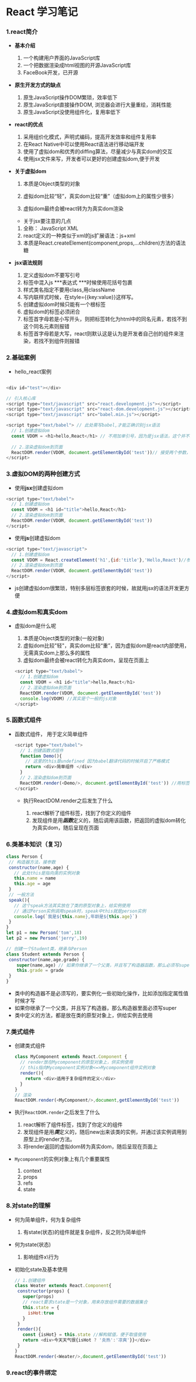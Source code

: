 # React 学习笔记

### 1.react简介

*   **基本介绍**

    1.  一个构建用户界面的JavaScript库
    2.  一个把数据渲染成html视图的开源JavaScript库
    3.  FaceBook开发，已开源

*   **原生开发方式的缺点**

    1.  原生JavaScript操作DOM繁琐，效率低下
    2.  原生JavaScript直接操作DOM, 浏览器会进行大量重绘，消耗性能
    3.  原生JavaScript没使用组件化，复用率低下

*   **react的优点**

    1.  采用组价化模式，声明式编码，提高开发效率和组件复用率
    2.  在React Native中可以使用React语法进行移动端开发
    3.  使用了虚拟dom和优秀的diffing算法，尽量减少与真实dom的交互
    4.  使用jsx文件来写，开发者可以更好的创建虚拟dom,便于开发

*   **关于虚拟dom**

    1.  本质是Object类型的对象

    2.  虚拟dom比较“轻”，真实dom比较“重”（虚拟dom上的属性少很多）

    3.  虚拟dom最终会被react转为为真实dom渲染

    *   关于jsx要注意的几点

    1.  全称： JavaScript XML
    2.  react定义的一种类似于xml的js扩展语法：js+xml
    3.  本质是React.createElement(component,props,...children)方法的语法糖

*   **jsx语法规则**

    1.  定义虚拟dom不要写引号
    2.  标签中混入js \*\*\*表达式 \*\*\*时候使用花括号包裹
    3.  样式类名指定不要用class,用className  &#x20;
    4.  写内联样式时候，在style={{key\:value}}这样写。
    5.  创建虚拟dom时候只能有一个根标签
    6.  虚拟dom的标签必须闭合
    7.  标签首字母若是小写开头，则把标签转化为html中的同名元素，若找不到这个同名元素则报错
    8.  标签首字母若是大写，react则默认这是认为是开发者自己创的组件来渲染，若找不到组件则报错

### 2.基础案例

*   hello\_react案例

```javascript

<div id="test"></div>

// 引入核心库
<script type="text/javascript" src="react.development.js"></script>
<script type="text/javascript" src="react-dom.development.js"></script>
<script type="text/javascript" src="babel.min.js"></script>

<script type="text/babel"> // 此处需写babel,才能正确识别jsx语法
  // 1.创建虚拟dom
  const VDOM = <h1>hello,React</h1> // 不用加单引号，因为是jsx语法，这个并不是字符串
  
  // 2.渲染虚拟dom到页面 
  ReactDOM.render(VDOM, document.getElementById('test'))// 接受两个参数，虚拟dom和容器 
</script>
```

### 3.虚拟DOM的两种创建方式

*   使用**jsx**创建虚拟dom

```javascript
<script type="text/babel">
  // 1.创建虚拟dom
  const VDOM = <h1 id="title">hello,React</h1>
  // 2.渲染虚拟dom到页面 
  ReactDOM.render(VDOM, document.getElementById('test'))
</script>
```

*   使用**js**创建虚拟dom

```javascript
<script type="text/javascript">
  // 1.创建虚拟dom
  const VDOM = React.createElement('h1',{id:'title'},'Hello,React')//参数：标签名，标签属性，标签内容
  // 2.渲染虚拟dom到页面 
  ReactDOM.render(VDOM, document.getElementById('test'))
</script>
```

*   js创建虚拟dom很繁琐，特别多层标签嵌套的时候，故就用jsx的语法开发更方便

### 4.虚拟dom和真实dom

*   虚拟dom是什么呢

    1.  本质是Object类型的对象(一般对象)
    2.  虚拟dom比较"轻"，真实dom比较“重”，因为虚拟dom是react内部使用，无需真实dom上那么多的属性
    3.  虚拟dom最终会被react转化为真实dom，呈现在页面上

    ```javascript
    <script type="text/babel">
      // 1.创建虚拟dom
      const VDOM = <h1 id="title">hello,React</h1>
      // 2.渲染虚拟dom到页面 
      ReactDOM.render(VDOM, document.getElementById('test'))
      console.log(VDOM) //其实是个一般的js对象
    </script>
    ```

### 5.函数式组件

*   函数式组件， 用于定义简单组件

    ```javascript
    <script type="text/babel">
      // 1.创建函数式组件  
      function Demo(){
        // 这里的this是undefined 因为babel翻译代码的时候开启了严格模式
        return <div>简单组件 </div>
      }
      // 2.渲染虚拟dom到页面 
      ReactDOM.render(<Demo/>, document.getElementById('test')) //用标签包裹函数组件，且首字母必须大写
    </script>
    ```

    *   执行ReactDOM.render之后发生了什么

        1.  react解析了组件标签，找到了你定义的组件
        2.  发现组件是用***函数***定义的，随后调用该函数，把返回的虚拟dom转化为真实dom，随后呈现在页面

### 6.类基本知识（复习）

```javascript
class Person {
 // 构造器方法，接参数
 constructor(name,age) {
   // 此处this是指向类的实例对象
   this.name = name
   this.age = age
 }
 // 一般方法
 speak(){
   // 这个speak方法其实放在了类的原型对象上，给实例使用
   // 通过Person实例调用speak时，speak中this就是person实例
   console.log(`我是${this.name},年龄是${this.age}`) 
 }
}
let p1 = new Person('tom',18)
let p2 = new Person('jerry',19)

// 创建一个Student类，继承与Person
class Student extends Person {
 constructor(name,age,grade) {
    super(name,age) // 如果你继承了一个父类，并且写了构造器函数，那么必须写super
    this.grade = grade
 }
}
```

*   类中的构造器不是必须写的，要实例化一些初始化操作，比如添加指定属性值时候才写
*   如果你继承了一个父类，并且写了构造器，那么构造器里面必须写super
*   类中定义的方法，都是放在类的原型对象上，供给实例去使用

### 7.类式组件

*   创建类式组件

    ```javascript
    class MyComponent extends React.Component {
      // render放在Mycomponent的原型对象上，供实例使用
      // this指向Mycomponent实例对象<=>Mycomponent组件实例对象
      render(){
        return <div>适用于复杂组件的定义</div>
      }
    }
    // 渲染
    ReactDOM.render(<MyComponent/>,document,getElementById('test'))
    ```
*   执行`ReactDOM.render`之后发生了什么

    1.  react解析了组件标签，找到了你定义的组件
    2.  发现组件是用***类***定义的，随后new出来该类的实例，并通过该实例调用到原型上的render方法。
    3.  将render返回的虚拟dom转为真实dom，随后呈现在页面上
*   `Mycomponent`的实例对象上有几个重要属性

    1.  context
    2.  props
    3.  refs
    4.  state

### 8.对state的理解

*   何为简单组件，何为复杂组件

    1.  有state(状态)的组件就是复杂组件，反之则为简单组件
*   何为state(状态)

    1.  影响组件x\行为
*   初始化state及基本使用

    ```javascript
    // 1.创建组件
    class Weater extends React.Component{
     constructor(props) {
       super(props)
       // react要求state是一个对象，用来存放组件需要的数据集合
       this.state = { 
         isHot:true
       }
     }
     render(){
       const {isHot} = this.state //解构赋值，便于取值使用
       return <div>今天天气很{isHot ? '炎热':'凉爽'}}</div>
     }
    }
    ReactDOM.render(<Weater/>,document,getElementById('test'))
    ```

### 9.react的事件绑定





